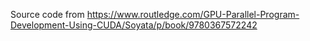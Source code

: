 Source code from https://www.routledge.com/GPU-Parallel-Program-Development-Using-CUDA/Soyata/p/book/9780367572242
